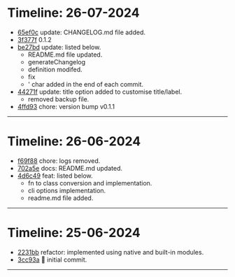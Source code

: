 # Timeline: 26-07-2024

- [65ef0c](https://github.com/bhaireshm/generate-changelog/commit/65ef0cbff1af7356755a7bd14f6cc63cd0ac66a9) update: CHANGELOG.md file added.
- [3f377f](https://github.com/bhaireshm/generate-changelog/commit/3f377f4cb9414ed00178fe07869b35ce761dfbe3) 0.1.2
- [be27bd](https://github.com/bhaireshm/generate-changelog/commit/be27bd3a8f6821e274bd316a5a76a098b1af65f7) update: listed below.
  - README.md file updated.
  - generateChangelog
  - definition modifed.
  - fix
  - ' char added in the end of each commit.
- [44271f](https://github.com/bhaireshm/generate-changelog/commit/44271f1297eefe4fd364c20cd4bc40fec685d304) update: title option added to customise title/label.
  - removed backup file.
- [4ffd93](https://github.com/bhaireshm/generate-changelog/commit/4ffd932f6ec23277ad9db126add4d8aafbde9c54) chore: version bump v0.1.1

---

# Timeline: 26-06-2024

- [f69f88](https://github.com/bhaireshm/generate-changelog/commit/f69f8833c1e6ecef6f92c0bf927863c69c6e8e47) chore: logs removed.
- [702a5e](https://github.com/bhaireshm/generate-changelog/commit/702a5e317a7bb0431ceb1abb7be4c58a24c659f2) docs: README.md updated.
- [4d6c49](https://github.com/bhaireshm/generate-changelog/commit/4d6c494d868d254836bde11dabc5bd6cbeaae76f) feat: listed below.
  - fn to class conversion and implementation.
  - cli options implementation.
  - readme.md file added.

---

# Timeline: 25-06-2024

- [2231bb](https://github.com/bhaireshm/generate-changelog/commit/2231bb719fed3ef455b005ee39425f837b03806d) refactor: implemented using native and built-in modules.
- [3cc93a](https://github.com/bhaireshm/generate-changelog/commit/3cc93a2f20e32d05e64cd4ae30f92cc77b2708b8) :tada: initial commit.

---
